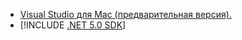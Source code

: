 * [Visual Studio для Mac (предварительная версия).](https://visualstudio.microsoft.com/vs/mac/)
* [!INCLUDE [.NET 5.0 SDK](~/includes/5.0-SDK.md)]
